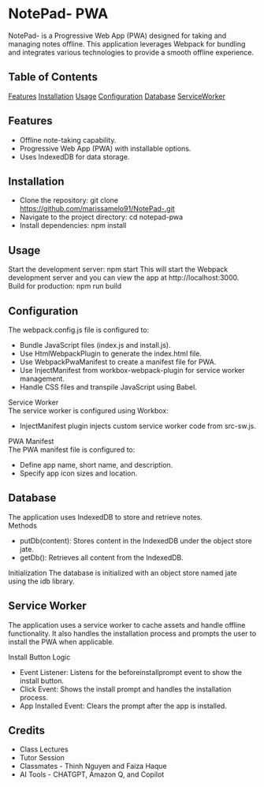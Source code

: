 # NotePad- PWA
NotePad- is a Progressive Web App (PWA) designed for taking and managing notes offline. This application leverages Webpack for bundling and integrates various technologies to provide a smooth offline experience.

## Table of Contents
[Features](#features)
[Installation](#installation)
[Usage](#usage)
[Configuration](#configuration)
[Database](#database)
[ServiceWorker](#service-worker)


## Features
* Offline note-taking capability. 
* Progressive Web App (PWA) with installable options.
* Uses IndexedDB for data storage.

## Installation
* Clone the repository: git clone https://github.com/marissamelo91/NotePad-.git
* Navigate to the project directory: cd notepad-pwa 
* Install dependencies: npm install 

## Usage
Start the development server: npm start 
This will start the Webpack development server and you can view the app at http://localhost:3000.
Build for production: npm run build


## Configuration
The webpack.config.js file is configured to:
* Bundle JavaScript files (index.js and install.js). <br>
* Use HtmlWebpackPlugin to generate the index.html file. <br>
* Use WebpackPwaManifest to create a manifest file for PWA.<br>
* Use InjectManifest from workbox-webpack-plugin for service worker management.<br>
* Handle CSS files and transpile JavaScript using Babel.<br>

Service Worker <br>
The service worker is configured using Workbox:<br>
* InjectManifest plugin injects custom service worker code from src-sw.js.<br>

PWA Manifest<br>
The PWA manifest file is configured to:<br>
* Define app name, short name, and description.<br>
* Specify app icon sizes and location.<br>

## Database
The application uses IndexedDB to store and retrieve notes. <br>
Methods
* putDb(content): Stores content in the IndexedDB under the object store jate.
* getDb(): Retrieves all content from the IndexedDB.

Initialization
The database is initialized with an object store named jate using the idb library.

## Service Worker
The application uses a service worker to cache assets and handle offline functionality. It also handles the installation process and prompts the user to install the PWA when applicable.

Install Button Logic
* Event Listener: Listens for the beforeinstallprompt event to show the install button.
* Click Event: Shows the install prompt and handles the installation process.
* App Installed Event: Clears the prompt after the app is installed.

## Credits
* Class Lectures
* Tutor Session
* Classmates - Thinh Nguyen and Faiza Haque
* AI Tools - CHATGPT, Amazon Q, and Copilot
